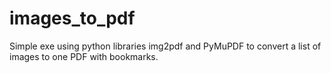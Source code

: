# images_to_pdf
Simple exe using python libraries img2pdf and PyMuPDF to convert a list of images to one PDF with bookmarks.
